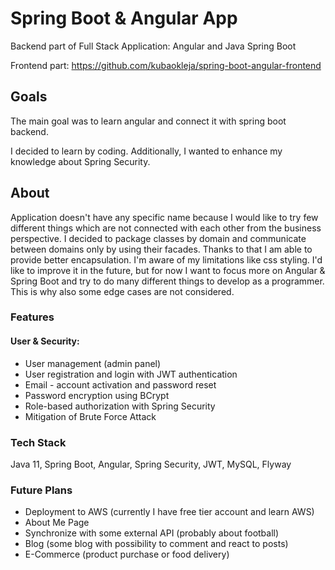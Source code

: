 
# Spring Boot & Angular App

Backend part of Full Stack Application: Angular and Java Spring Boot 

Frontend part: 
https://github.com/kubaokleja/spring-boot-angular-frontend

## Goals

The main goal was to learn angular and connect it with spring boot backend.

I decided to learn by coding. 
Additionally, I wanted to enhance my knowledge about Spring Security. 

## About

Application doesn't have any specific name because I would like to try few different things which are not connected with each other from the business perspective. 
I decided to package classes by domain and communicate between domains only by using their facades. Thanks to that I am able to provide better encapsulation.
I'm aware of my limitations like css styling. I'd like to improve it in the future, but for now I want to focus more on Angular & Spring Boot and try to do many different things to develop as a programmer. This is why also some edge cases are not considered.

### Features
#### User & Security: 
* User management (admin panel)
* User registration and login with JWT authentication
* Email - account activation and password reset
* Password encryption using BCrypt
* Role-based authorization with Spring Security
* Mitigation of Brute Force Attack

### Tech Stack
Java 11, Spring Boot, Angular, Spring Security, JWT,  MySQL, Flyway

### Future Plans

* Deployment to AWS (currently I have free tier account and learn AWS)
* About Me Page
* Synchronize with some external API (probably about football)
* Blog (some blog with possibility to comment and react to posts)
* E-Commerce (product purchase or food delivery)
